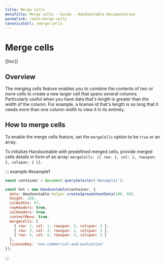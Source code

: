 ```yaml
---
title: Merge cells
metaTitle: Merge cells - Guide - Handsontable Documentation
permalink: /next/merge-cells
canonicalUrl: /merge-cells
---
```


# Merge cells

[[toc]]

## Overview

The merging cells feature enables you to combine the contents of two or more cells to create a new larger cell that spans several columns. Particularly useful when you have data that's length is greater than the width of the column. For example, a license id that's length is so long that it needs more than one column width to view it in its entirety.

## How to merge cells

To enable the merge cells feature, set the `mergeCells` option to be `true` or an array.

To initialize Handsontable with predefined merged cells, provide merged cells details in form of an array: `mergeCells: [{ row: 1, col: 1, rowspan: 2, colspan: 2 }]`.

::: example #example1
```js
const container = document.querySelector('#example1');

const hot = new Handsontable(container, {
  data: Handsontable.helper.createSpreadsheetData(100, 50),
  height: 320,
  colWidths: 47,
  rowHeaders: true,
  colHeaders: true,
  contextMenu: true,
  mergeCells: [
    { row: 1, col: 1, rowspan: 3, colspan: 3 },
    { row: 3, col: 4, rowspan: 2, colspan: 2 },
    { row: 5, col: 6, rowspan: 3, colspan: 3 }
  ],
  licenseKey: 'non-commercial-and-evaluation'
});
```
:::
